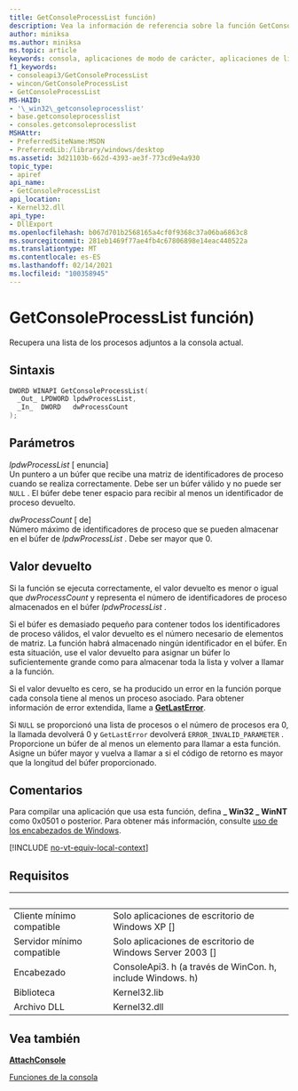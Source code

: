 ```yaml
---
title: GetConsoleProcessList función)
description: Vea la información de referencia sobre la función GetConsoleProcessList, que recupera una lista de los procesos adjuntos a la consola actual.
author: miniksa
ms.author: miniksa
ms.topic: article
keywords: consola, aplicaciones de modo de carácter, aplicaciones de línea de comandos, aplicaciones de terminal, API de consola
f1_keywords:
- consoleapi3/GetConsoleProcessList
- wincon/GetConsoleProcessList
- GetConsoleProcessList
MS-HAID:
- '\_win32\_getconsoleprocesslist'
- base.getconsoleprocesslist
- consoles.getconsoleprocesslist
MSHAttr:
- PreferredSiteName:MSDN
- PreferredLib:/library/windows/desktop
ms.assetid: 3d21103b-662d-4393-ae3f-773cd9e4a930
topic_type:
- apiref
api_name:
- GetConsoleProcessList
api_location:
- Kernel32.dll
api_type:
- DllExport
ms.openlocfilehash: b067d701b2568165a4cf0f9368c37a06ba6863c8
ms.sourcegitcommit: 281eb1469f77ae4fb4c67806898e14eac440522a
ms.translationtype: MT
ms.contentlocale: es-ES
ms.lasthandoff: 02/14/2021
ms.locfileid: "100358945"
---
```

# <a name="getconsoleprocesslist-function"></a>GetConsoleProcessList función)

Recupera una lista de los procesos adjuntos a la consola actual.

## <a name="syntax"></a>Sintaxis

```C
DWORD WINAPI GetConsoleProcessList(
  _Out_ LPDWORD lpdwProcessList,
  _In_  DWORD   dwProcessCount
);
```

## <a name="parameters"></a>Parámetros

*lpdwProcessList* \[ enuncia\]  
Un puntero a un búfer que recibe una matriz de identificadores de proceso cuando se realiza correctamente. Debe ser un búfer válido y no puede ser `NULL` . El búfer debe tener espacio para recibir al menos un identificador de proceso devuelto.

*dwProcessCount* \[ de\]  
Número máximo de identificadores de proceso que se pueden almacenar en el búfer de *lpdwProcessList* . Debe ser mayor que 0.

## <a name="return-value"></a>Valor devuelto

Si la función se ejecuta correctamente, el valor devuelto es menor o igual que *dwProcessCount* y representa el número de identificadores de proceso almacenados en el búfer *lpdwProcessList* .

Si el búfer es demasiado pequeño para contener todos los identificadores de proceso válidos, el valor devuelto es el número necesario de elementos de matriz. La función habrá almacenado ningún identificador en el búfer. En esta situación, use el valor devuelto para asignar un búfer lo suficientemente grande como para almacenar toda la lista y volver a llamar a la función.

Si el valor devuelto es cero, se ha producido un error en la función porque cada consola tiene al menos un proceso asociado. Para obtener información de error extendida, llame a [**GetLastError**](/windows/win32/api/errhandlingapi/nf-errhandlingapi-getlasterror).

Si `NULL` se proporcionó una lista de procesos o el número de procesos era 0, la llamada devolverá 0 y `GetLastError` devolverá `ERROR_INVALID_PARAMETER` . Proporcione un búfer de al menos un elemento para llamar a esta función. Asigne un búfer mayor y vuelva a llamar a si el código de retorno es mayor que la longitud del búfer proporcionado.

## <a name="remarks"></a>Comentarios

Para compilar una aplicación que usa esta función, defina **\_ Win32 \_ WinNT** como 0x0501 o posterior. Para obtener más información, consulte [uso de los encabezados de Windows](/windows/win32/winprog/using-the-windows-headers).

[!INCLUDE [no-vt-equiv-local-context](./includes/no-vt-equiv-local-context.md)]

## <a name="requirements"></a>Requisitos

| &nbsp; | &nbsp; |
|-|-|
| Cliente mínimo compatible | Solo aplicaciones de escritorio de Windows XP \[\] |
| Servidor mínimo compatible | Solo aplicaciones de escritorio de Windows Server 2003 \[\] |
| Encabezado | ConsoleApi3. h (a través de WinCon. h, include Windows. h) |
| Biblioteca | Kernel32.lib |
| Archivo DLL | Kernel32.dll |

## <a name="see-also"></a>Vea también

[**AttachConsole**](attachconsole.md)

[Funciones de la consola](console-functions.md)